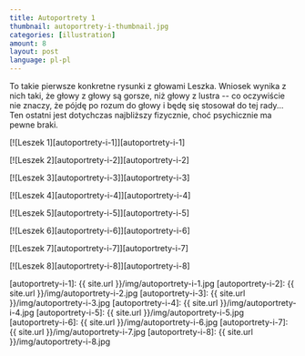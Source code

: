 ```yaml
---
title: Autoportrety 1
thumbnail: autoportrety-i-thumbnail.jpg
categories: [illustration]
amount: 8
layout: post
language: pl-pl
---
```


To takie pierwsze konkretne rysunki z głowami Leszka. Wniosek wynika z nich taki, że głowy z głowy są gorsze, niż głowy z lustra -- co oczywiście nie znaczy, że pójdę po rozum do głowy i będę się stosował do tej rady... Ten ostatni jest dotychczas najbliższy fizycznie, choć psychicznie ma pewne braki.

[![Leszek 1][autoportrety-i-1]][autoportrety-i-1]

[![Leszek 2][autoportrety-i-2]][autoportrety-i-2]

[![Leszek 3][autoportrety-i-3]][autoportrety-i-3]

[![Leszek 4][autoportrety-i-4]][autoportrety-i-4]

[![Leszek 5][autoportrety-i-5]][autoportrety-i-5]

[![Leszek 6][autoportrety-i-6]][autoportrety-i-6]

[![Leszek 7][autoportrety-i-7]][autoportrety-i-7]

[![Leszek 8][autoportrety-i-8]][autoportrety-i-8]

[autoportrety-i-1]: {{ site.url }}/img/autoportrety-i-1.jpg
[autoportrety-i-2]: {{ site.url }}/img/autoportrety-i-2.jpg
[autoportrety-i-3]: {{ site.url }}/img/autoportrety-i-3.jpg
[autoportrety-i-4]: {{ site.url }}/img/autoportrety-i-4.jpg
[autoportrety-i-5]: {{ site.url }}/img/autoportrety-i-5.jpg
[autoportrety-i-6]: {{ site.url }}/img/autoportrety-i-6.jpg
[autoportrety-i-7]: {{ site.url }}/img/autoportrety-i-7.jpg
[autoportrety-i-8]: {{ site.url }}/img/autoportrety-i-8.jpg